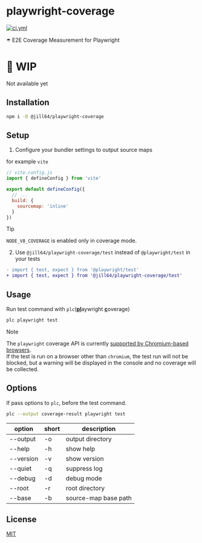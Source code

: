 <!----- BEGIN GHOST DOCS HEADER ----->

# playwright-coverage

<!----- BEGIN GHOST DOCS BADGES ----->

<a href="https://github.com/jill64/playwright-coverage/actions/workflows/ci.yml"><img src="https://github.com/jill64/playwright-coverage/actions/workflows/ci.yml/badge.svg" alt="ci.yml" /></a>

<!----- END GHOST DOCS BADGES ----->

☂️ E2E Coverage Measurement for Playwright

<!----- END GHOST DOCS HEADER ----->

# 🚧 WIP

Not available yet

## Installation

```sh
npm i -D @jill64/playwright-coverage
```

## Setup

1. Configure your bundler settings to output source maps

for example `vite`

```js
// vite.config.js
import { defineConfig } from 'vite'

export default defineConfig({
  // ...
  build: {
    sourcemap: 'inline'
  }
})
```

> [!TIP]
>
> `NODE_V8_COVERAGE` is enabled only in coverage mode.

2. Use `@jill64/playwright-coverage/test` instead of `@playwright/test` in your tests

```diff
- import { test, expect } from '@playwright/test'
+ import { test, expect } from '@jill64/playwright-coverage/test'
```

## Usage

Run test command with `plc`(<u>**pl**</u>aywright <u>**c**</u>overage)

```sh
plc playwright test
```

> [!NOTE]
>
> The `playwright` coverage API is currently [supported by Chromium-based browsers](https://playwright.dev/docs/api/class-coverage).  
> If the test is run on a browser other than `chromium`, the test run will not be blocked, but a warning will be displayed in the console and no coverage will be collected.

## Options

If pass options to `plc`, before the test command.

```sh
plc --output coverage-result playwright test
```

| option    | short | description          |
| --------- | ----- | -------------------- |
| --output  | -o    | output directory     |
| --help    | -h    | show help            |
| --version | -v    | show version         |
| --quiet   | -q    | suppress log         |
| --debug   | -d    | debug mode           |
| --root    | -r    | root directory       |
| --base    | -b    | source-map base path |

<!----- BEGIN GHOST DOCS FOOTER ----->

## License

[MIT](LICENSE)

<!----- END GHOST DOCS FOOTER ----->
